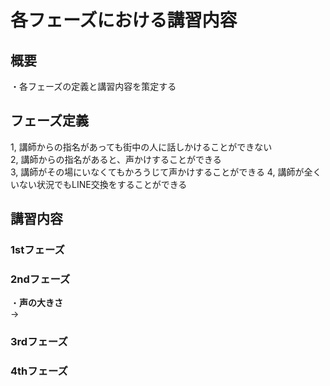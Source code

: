 # 各フェーズにおける講習内容

## 概要
・各フェーズの定義と講習内容を策定する

## フェーズ定義
1, 講師からの指名があっても街中の人に話しかけることができない<br>
2, 講師からの指名があると、声かけすることができる<br>
3, 講師がその場にいなくてもかろうじて声かけすることができる
4, 講師が全くいない状況でもLINE交換をすることができる

## 講習内容

### 1stフェーズ

### 2ndフェーズ<br>
・**声の大きさ**<br>
→

### 3rdフェーズ


### 4thフェーズ
